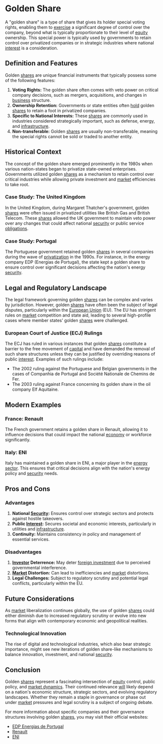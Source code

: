 # Golden Share

A "golden share" is a type of share that gives its holder special voting rights, enabling them to [exercise](../e/exercise.md) a significant degree of control over the company, beyond what is typically proportionate to their level of [equity](../e/equity.md) ownership. This special power is typically used by governments to retain control over privatized companies or in strategic industries where national [interest](../i/interest.md) is a consideration. 

## Definition and Features

Golden [shares](../s/shares.md) are unique financial instruments that typically possess some of the following features:

1. **Voting Rights:** The golden share often comes with veto power on critical company decisions, such as mergers, acquisitions, and changes in [business](../b/business.md) structure.
2. **Ownership Retention:** Governments or state entities often [hold](../h/hold.md) golden [shares](../s/shares.md) to retain a foot in privatized companies.
3. **Specific to National Interests:** These [shares](../s/shares.md) are commonly used in industries considered strategically important, such as defense, energy, and [infrastructure](../i/infrastructure.md).
4. **Non-transferable:** Golden [shares](../s/shares.md) are usually non-transferable, meaning the special rights cannot be sold or traded to another entity.

## Historical Context

The concept of the golden share emerged prominently in the 1980s when various nation-states began to privatize state-owned enterprises. Governments utilized golden [shares](../s/shares.md) as a mechanism to retain control over critical industries while allowing private investment and [market](../m/market.md) efficiencies to take root.

### Case Study: The United Kingdom

In the United Kingdom, during Margaret Thatcher's government, golden [shares](../s/shares.md) were often issued in privatized utilities like British Gas and British Telecom. These [shares](../s/shares.md) allowed the UK government to maintain veto power over any changes that could affect national [security](../s/security.md) or public service [obligations](../o/obligation.md).

### Case Study: Portugal

The Portuguese government retained golden [shares](../s/shares.md) in several companies during the wave of [privatization](../p/privatization.md) in the 1990s. For instance, in the energy company EDP (Energias de Portugal), the state kept a golden share to ensure control over significant decisions affecting the nation's energy [security](../s/security.md).

## Legal and Regulatory Landscape

The legal framework governing golden [shares](../s/shares.md) can be complex and varies by jurisdiction. However, golden [shares](../s/shares.md) have often been the subject of legal disputes, particularly within the [European Union](../e/european_union_(eu).md) (EU). The EU has stringent rules on [market](../m/market.md) competition and state aid, leading to several high-profile cases where member states' golden [shares](../s/shares.md) were challenged.

### European Court of Justice (ECJ) Rulings

The ECJ has ruled in various instances that golden [shares](../s/shares.md) constitute a barrier to the free movement of [capital](../c/capital.md) and have demanded the removal of such share structures unless they can be justified by overriding reasons of public [interest](../i/interest.md). Examples of such rulings include:

- The 2002 ruling against the Portuguese and Belgian governments in the cases of Companhia de Portugal and Société Nationale de Chemins de Fer.
- The 2003 ruling against France concerning its golden share in the oil company Elf Aquitaine.

## Modern Examples

### France: Renault

The French government retains a golden share in Renault, allowing it to influence decisions that could impact the national [economy](../e/economy.md) or workforce significantly.

### Italy: ENI

Italy has maintained a golden share in ENI, a major player in the [energy sector](../e/energy_sector.md). This ensures that critical decisions align with the nation's energy policy and [security](../s/security.md) needs.

## Pros and Cons

### Advantages

1. **National [Security](../s/security.md):** Ensures control over strategic sectors and protects against hostile takeovers.
2. **Public [Interest](../i/interest.md):** Secures societal and economic interests, particularly in utilities and [infrastructure](../i/infrastructure.md).
3. **Continuity:** Maintains consistency in policy and management of essential services.

### Disadvantages

1. **[Investor](../i/investor.md) Deterrence:** May deter [foreign investment](../f/foreign_investment.md) due to perceived governmental interference.
2. **[Market](../m/market.md) Distortion:** Can lead to inefficiencies and [market](../m/market.md) distortions.
3. **Legal Challenges:** Subject to regulatory scrutiny and potential legal conflicts, particularly within the EU.

## Future Considerations

As [market](../m/market.md) liberalization continues globally, the use of golden [shares](../s/shares.md) could either diminish due to increased regulatory scrutiny or evolve into new forms that align with contemporary economic and geopolitical realities.

### Technological Innovation

The rise of digital and technological industries, which also bear strategic importance, might see new iterations of golden share-like mechanisms to balance innovation, investment, and national [security](../s/security.md).

## Conclusion

Golden [shares](../s/shares.md) represent a fascinating intersection of [equity](../e/equity.md) control, public policy, and [market dynamics](../m/market_dynamics.md). Their continued relevance [will](../w/will.md) likely depend on a nation's economic structure, strategic sectors, and evolving regulatory landscapes. Whether they remain a staple in governance or phase out under [market](../m/market.md) pressures and legal scrutiny is a subject of ongoing debate.

For more information about specific companies and their governance structures involving golden [shares](../s/shares.md), you may visit their official websites:

- [EDP Energias de Portugal](https://www.edp.com/)
- [Renault](https://www.renaultgroup.com/en/)
- [ENI](https://www.eni.com/en-IT/home.html)